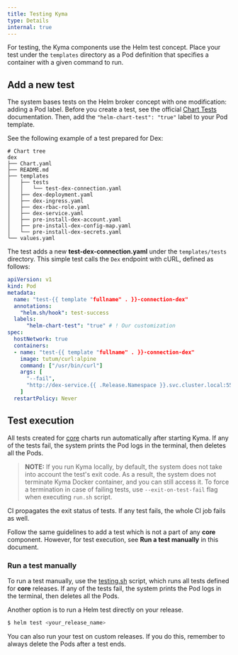 ```yaml
---
title: Testing Kyma
type: Details
internal: true
---
```


For testing, the Kyma components use the Helm test concept. Place your test under the `templates` directory as a Pod definition that specifies a container with a given command to run.


## Add a new test

The system bases tests on the Helm broker concept with one modification: adding a Pod label. Before you create a test, see the official [Chart Tests](https://github.com/kubernetes/helm/blob/release-2.7/docs/chart_tests.md) documentation. Then, add the `"helm-chart-test": "true"` label to your Pod template.

See the following example of a test prepared for Dex:

```
# Chart tree
dex
├── Chart.yaml
├── README.md
├── templates
│   ├── tests
│   │   └── test-dex-connection.yaml
│   ├── dex-deployment.yaml
│   ├── dex-ingress.yaml
│   ├── dex-rbac-role.yaml
│   ├── dex-service.yaml
│   ├── pre-install-dex-account.yaml
│   ├── pre-install-dex-config-map.yaml
│   └── pre-install-dex-secrets.yaml
└── values.yaml
```

The test adds a new **test-dex-connection.yaml** under the `templates/tests` directory.
This simple test calls the `Dex` endpoint with cURL, defined as follows:

```yaml
apiVersion: v1
kind: Pod
metadata:
  name: "test-{{ template "fullname" . }}-connection-dex"
  annotations:
    "helm.sh/hook": test-success
  labels:
      "helm-chart-test": "true" # ! Our customization
spec:
  hostNetwork: true
  containers:
  - name: "test-{{ template "fullname" . }}-connection-dex"
    image: tutum/curl:alpine
    command: ["/usr/bin/curl"]
    args: [
      "--fail",
      "http://dex-service.{{ .Release.Namespace }}.svc.cluster.local:5556/.well-known/openid-configuration"
    ]
  restartPolicy: Never
```

## Test execution

All tests created for [core](../../../resources/core/) charts run automatically after starting Kyma.
If any of the tests fail, the system prints the Pod logs in the terminal, then deletes all the Pods.

>**NOTE:** If you run Kyma locally, by default, the system does not take into account the test's exit code. As a result, the system does not terminate Kyma Docker container, and you can still access it.
To force a termination in case of failing tests, use `--exit-on-test-fail` flag when executing `run.sh` script.

CI propagates the exit status of tests. If any test fails, the whole CI job fails as well.

Follow the same guidelines to add a test which is not a part of any **core** component. However, for test execution, see **Run a test manually** in this document.

### Run a test manually

To run a test manually, use the [testing.sh](../../../installation/scripts/testing.sh) script, which runs all tests defined for **core** releases.
If any of the tests fail, the system prints the Pod logs in the terminal, then deletes all the Pods.

Another option is to run a Helm test directly on your release.

```bash
$ helm test <your_release_name>
```

You can also run your test on custom releases. If you do this, remember to always delete the Pods after a test ends.
